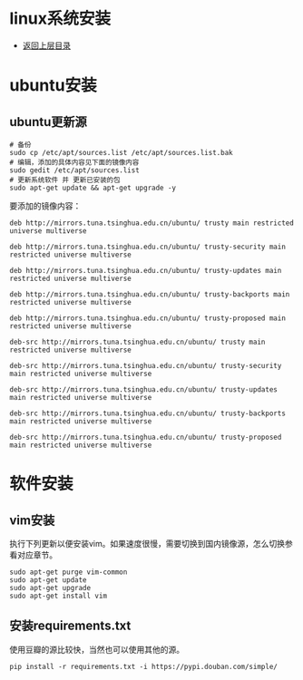 # linux系统安装

* [返回上层目录](../linux.md)



# ubuntu安装

## ubuntu更新源



```shell
# 备份
sudo cp /etc/apt/sources.list /etc/apt/sources.list.bak
# 编辑，添加的具体内容见下面的镜像内容
sudo gedit /etc/apt/sources.list
# 更新系统软件 并 更新已安装的包
sudo apt-get update && apt-get upgrade -y
```

要添加的镜像内容：

```shell
deb http://mirrors.tuna.tsinghua.edu.cn/ubuntu/ trusty main restricted universe multiverse

deb http://mirrors.tuna.tsinghua.edu.cn/ubuntu/ trusty-security main restricted universe multiverse

deb http://mirrors.tuna.tsinghua.edu.cn/ubuntu/ trusty-updates main restricted universe multiverse

deb http://mirrors.tuna.tsinghua.edu.cn/ubuntu/ trusty-backports main restricted universe multiverse

deb http://mirrors.tuna.tsinghua.edu.cn/ubuntu/ trusty-proposed main restricted universe multiverse

deb-src http://mirrors.tuna.tsinghua.edu.cn/ubuntu/ trusty main restricted universe multiverse

deb-src http://mirrors.tuna.tsinghua.edu.cn/ubuntu/ trusty-security main restricted universe multiverse

deb-src http://mirrors.tuna.tsinghua.edu.cn/ubuntu/ trusty-updates main restricted universe multiverse

deb-src http://mirrors.tuna.tsinghua.edu.cn/ubuntu/ trusty-backports main restricted universe multiverse

deb-src http://mirrors.tuna.tsinghua.edu.cn/ubuntu/ trusty-proposed main restricted universe multiverse
```



# 软件安装

## vim安装

执行下列更新以便安装vim。如果速度很慢，需要切换到国内镜像源，怎么切换参看对应章节。

```shell
sudo apt-get purge vim-common
sudo apt-get update
sudo apt-get upgrade
sudo apt-get install vim
```



## 安装requirements.txt

使用豆瓣的源比较快，当然也可以使用其他的源。

```SHELL
pip install -r requirements.txt -i https://pypi.douban.com/simple/
```





